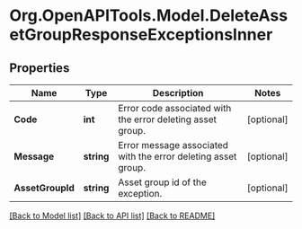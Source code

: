 # Org.OpenAPITools.Model.DeleteAssetGroupResponseExceptionsInner

## Properties

Name | Type | Description | Notes
------------ | ------------- | ------------- | -------------
**Code** | **int** | Error code associated with the error deleting asset group. | [optional] 
**Message** | **string** | Error message associated with the error deleting asset group. | [optional] 
**AssetGroupId** | **string** | Asset group id of the exception. | [optional] 

[[Back to Model list]](../README.md#documentation-for-models) [[Back to API list]](../README.md#documentation-for-api-endpoints) [[Back to README]](../README.md)

